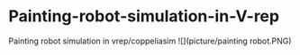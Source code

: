 # Painting-robot-simulation-in-V-rep
Painting robot simulation in vrep/coppeliasim
![](picture/painting robot.PNG)
